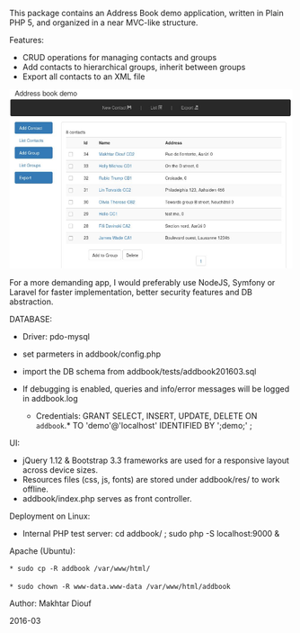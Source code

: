This package contains an Address Book demo application, 
written in Plain PHP 5, and organized in a near MVC-like structure.

Features: 
 - CRUD operations for managing contacts and groups
 - Add contacts to hierarchical groups, inherit between groups
 - Export all contacts to an XML file

<img src="res/screenshots/addbook-md201603listct.jpg"><br>

For a more demanding app, I would preferably use NodeJS, Symfony or Laravel for faster implementation, 
better security features and DB abstraction.

DATABASE:
- Driver: pdo-mysql
- set parmeters in addbook/config.php
- import the DB schema from addbook/tests/addbook201603.sql
- If debugging is enabled, queries and info/error messages will be logged in addbook.log
 
  * Credentials:
    GRANT SELECT, INSERT, UPDATE, DELETE ON `addbook`.* TO 'demo'@'localhost' IDENTIFIED BY ';demo;' ;


UI:
- jQuery 1.12 & Bootstrap 3.3 frameworks are used for a responsive layout across device sizes.
- Resources files (css, js, fonts) are stored under addbook/res/ to work offline.
- addbook/index.php serves as front controller.


Deployment on Linux:
- Internal PHP test server:  cd addbook/ ; sudo php -S localhost:9000 &

Apache (Ubuntu): 

    * sudo cp -R addbook /var/www/html/ 

    * sudo chown -R www-data.www-data /var/www/html/addbook


Author: Makhtar Diouf 

2016-03
